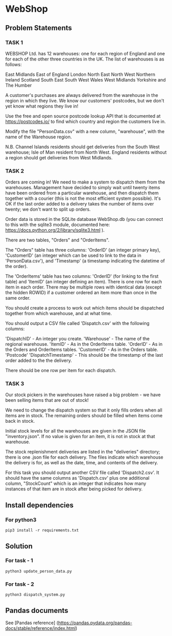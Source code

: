 # WebShop

## Problem Statements

### TASK 1

WEBSHOP Ltd. has 12 warehouses: one for each region of England and one for each of the other three countries in the UK. The list of warehouses is as follows:

East Midlands
East of England
London
North East
North West
Northern Ireland
Scotland
South East
South West
Wales
West Midlands
Yorkshire and The Humber

A customer's purchases are always delivered from the warehouse in the region in which they live. We know our customers' postcodes, but we don't yet know what regions they live in!

Use the free and open source postcode lookup API that is documented at https://postcodes.io/ to find which country and region the customers live in.

Modify the file "PersonData.csv" with a new column, "warehouse", with the name of the Warehouse region.

N.B. Channel Islands residents should get deliveries from the South West warehouse; Isle of Man resident from North West. England residents without a region should get deliveries from West Midlands.

### TASK 2

Orders are coming in! We need to make a system to dispatch them from the warehouses. Management have decided to simply wait until twenty items have been ordered from a particular warehouse, and then dispatch them together with a courier (this is not the most efficient system possible). It's OK if the last order added to a delivery takes the number of items over twenty; we don't want to split up orders.

Order data is stored in the SQLite database WebShop.db (you can connect to this with the sqlite3 module, documented here: https://docs.python.org/2/library/sqlite3.html ).

There are two tables, "Orders" and "OrderItems".

The "Orders" table has three columns: 'OrderID' (an integer primary key), 'CustomerID' (an integer which can be used to link to the data in 'PersonData.csv'), and 'Timestamp' (a timestamp indicating the datetime of the order).

The 'OrderItems' table has two columns: 'OrderID' (for linking to the first table) and 'ItemID' (an integer defining an item). There is one row for each item in each order. There may be multiple rows with identical data (except the hidden ROWID) if a customer ordered an item more than once in the same order.

You should create a process to work out which items should be dispatched together from which warehouse, and at what time.

You should output a CSV file called 'Dispatch.csv' with the following columns:

'DispatchID' - An integer you create.
'Warehouse' - The name of the regional warehouse.
'ItemID' - As in the OrderItems table.
'OrderID' - As in the Orders and OrderItems tables.
'CustomerID' - As in the Orders table.
'Postcode'
'DispatchTimestamp' - This should be the timestamp of the last order added to the the delivery.

There should be one row per item for each dispatch.

### TASK 3

Our stock pickers in the warehouses have raised a big problem - we have been selling items that are out of stock!

We need to change the dispatch system so that it only fills orders when all items are in stock. The remaining orders should be filled when items come back in stock.

Initial stock levels for all the warehouses are given in the JSON file "inventory.json". If no value is given for an item, it is not in stock at that warehouse.

The stock replenishment deliveries are listed in the "deliveries" directory; there is one .json file for each delivery. The files indicate which warehouse the delivery is for, as well as the date, time, and contents of the delivery.

For this task you should output another CSV file called 'Dispatch2.csv'. It should have the same columns as 'Dispatch.csv' plus one additional column, "StockCount" which is an integer that indicates how many instances of that item are in stock after being picked for delivery.

## Install dependencies

### For python3

```
pip3 install -r requirements.txt
```

## Solution

### For task - 1

```
python3 update_person_data.py
```

### For task - 2

```
python3 dispatch_system.py
```

## Pandas documents

See [Pandas reference] (https://pandas.pydata.org/pandas-docs/stable/reference/index.html)
